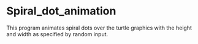 # Spiral_dot_animation
This program animates spiral dots over the turtle graphics with the height and width as specified by random input.

